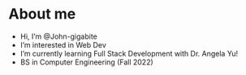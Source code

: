 # About me
-  Hi, I’m @John-gigabite
-  I’m interested in Web Dev
-  I’m currently learning Full Stack Development with Dr. Angela Yu!
-  BS in Computer Engineering (Fall 2022)

